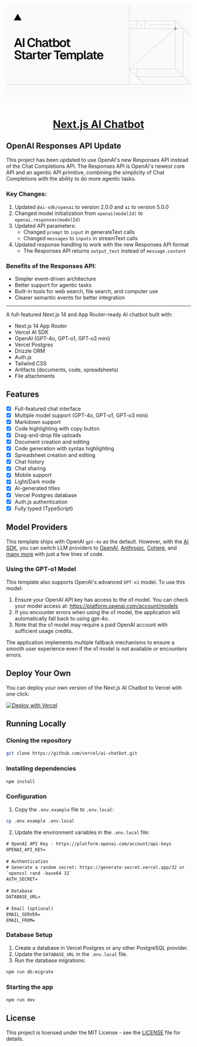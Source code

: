 <a href="https://chat.vercel.ai/">
  <img alt="Next.js 14 and App Router-ready AI chatbot." src="app/(chat)/opengraph-image.png">
  <h1 align="center">Next.js AI Chatbot</h1>
</a>

## OpenAI Responses API Update

This project has been updated to use OpenAI's new Responses API instead of the Chat Completions API. The Responses API is OpenAI's newest core API and an agentic API primitive, combining the simplicity of Chat Completions with the ability to do more agentic tasks.

### Key Changes:

1. Updated `@ai-sdk/openai` to version 2.0.0 and `ai` to version 5.0.0
2. Changed model initialization from `openai(modelId)` to `openai.responses(modelId)`
3. Updated API parameters:
   - Changed `prompt` to `input` in generateText calls
   - Changed `messages` to `inputs` in streamText calls
4. Updated response handling to work with the new Responses API format
   - The Responses API returns `output_text` instead of `message.content`

### Benefits of the Responses API:

- Simpler event-driven architecture
- Better support for agentic tasks
- Built-in tools for web search, file search, and computer use
- Clearer semantic events for better integration

---

A full-featured Next.js 14 and App Router-ready AI chatbot built with:

- Next.js 14 App Router
- Vercel AI SDK
- OpenAI (GPT-4o, GPT-o1, GPT-o3 mini)
- Vercel Postgres
- Drizzle ORM
- Auth.js
- Tailwind CSS
- Artifacts (documents, code, spreadsheets)
- File attachments

## Features

- [x] Full-featured chat interface
- [x] Multiple model support (GPT-4o, GPT-o1, GPT-o3 mini)
- [x] Markdown support
- [x] Code highlighting with copy button
- [x] Drag-and-drop file uploads
- [x] Document creation and editing
- [x] Code generation with syntax highlighting
- [x] Spreadsheet creation and editing
- [x] Chat history
- [x] Chat sharing
- [x] Mobile support
- [x] Light/Dark mode
- [x] AI-generated titles
- [x] Vercel Postgres database
- [x] Auth.js authentication
- [x] Fully typed (TypeScript)

## Model Providers

This template ships with OpenAI `gpt-4o` as the default. However, with the [AI SDK](https://sdk.vercel.ai/docs), you can switch LLM providers to [OpenAI](https://openai.com), [Anthropic](https://anthropic.com), [Cohere](https://cohere.com/), and [many more](https://sdk.vercel.ai/providers/ai-sdk-providers) with just a few lines of code.

### Using the GPT-o1 Model

This template also supports OpenAI's advanced `GPT-o1` model. To use this model:

1. Ensure your OpenAI API key has access to the o1 model. You can check your model access at: https://platform.openai.com/account/models
2. If you encounter errors when using the o1 model, the application will automatically fall back to using gpt-4o.
3. Note that the o1 model may require a paid OpenAI account with sufficient usage credits.

The application implements multiple fallback mechanisms to ensure a smooth user experience even if the o1 model is not available or encounters errors.

## Deploy Your Own

You can deploy your own version of the Next.js AI Chatbot to Vercel with one click:

[![Deploy with Vercel](https://vercel.com/button)](https://vercel.com/new/clone?repository-url=https%3A%2F%2Fgithub.com%2Fvercel%2Fai-chatbot&env=AUTH_SECRET,OPENAI_API_KEY&envDescription=Learn%20more%20about%20how%20to%20get%20the%20API%20Keys%20for%20the%20application&envLink=https%3A%2F%2Fgithub.com%2Fvercel%2Fai-chatbot%2Fblob%2Fmain%2F.env.example&demo-title=AI%20Chatbot&demo-description=An%20Open-Source%20AI%20Chatbot%20Template%20Built%20With%20Next.js%20and%20the%20AI%20SDK%20by%20Vercel.&demo-url=https%3A%2F%2Fchat.vercel.ai&stores=[{%22type%22:%22postgres%22},{%22type%22:%22blob%22}])

## Running Locally

### Cloning the repository

```bash
git clone https://github.com/vercel/ai-chatbot.git
```

### Installing dependencies

```bash
npm install
```

### Configuration

1. Copy the `.env.example` file to `.env.local`:

```bash
cp .env.example .env.local
```

2. Update the environment variables in the `.env.local` file:

```
# OpenAI API Key - https://platform.openai.com/account/api-keys
OPENAI_API_KEY=

# Authentication
# Generate a random secret: https://generate-secret.vercel.app/32 or `openssl rand -base64 32`
AUTH_SECRET=

# Database
DATABASE_URL=

# Email (optional)
EMAIL_SERVER=
EMAIL_FROM=
```

### Database Setup

1. Create a database in Vercel Postgres or any other PostgreSQL provider.
2. Update the `DATABASE_URL` in the `.env.local` file.
3. Run the database migrations:

```bash
npm run db:migrate
```

### Starting the app

```bash
npm run dev
```

## License

This project is licensed under the MIT License - see the [LICENSE](LICENSE) file for details.
